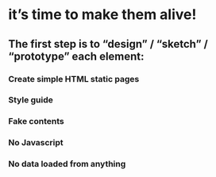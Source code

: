 # it’s time to make them alive!

## The first step is to “design” / “sketch” / “prototype” each element:

### Create simple HTML static pages
### Style guide
### Fake contents
### No Javascript
### No data loaded from anything
